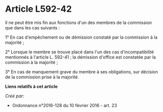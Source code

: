 # Article L592-42

Il ne peut être mis fin aux fonctions d'un des membres de la commission que dans les cas suivants : 

1° En cas d'empêchement ou de démission constaté par la commission à la majorité ; 

2° Lorsque le membre se trouve placé dans l'un des cas d'incompatibilité mentionnés à l'article L. 592-41 ; la démission
d'office est constatée par la commission à la majorité ; 

3° En cas de manquement grave du membre à ses obligations, sur décision de la commission prise à la majorité.

**Liens relatifs à cet article**

_Créé par_:

  - Ordonnance n°2016-128 du 10 février 2016 - art. 23
